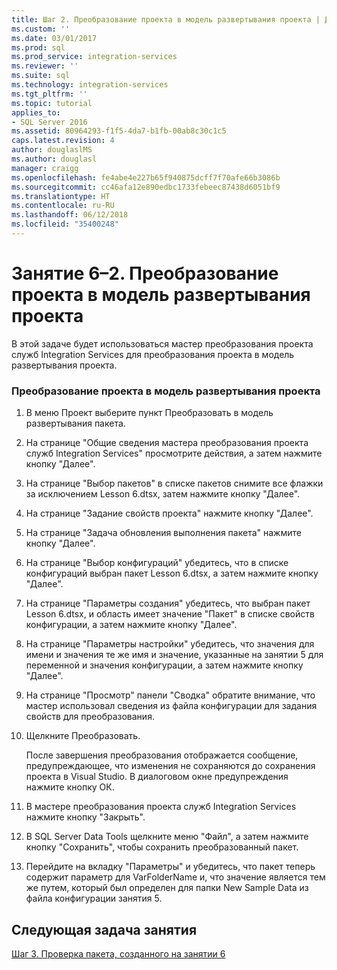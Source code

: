 ```yaml
---
title: Шаг 2. Преобразование проекта в модель развертывания проекта | Документы Майкрософт
ms.custom: ''
ms.date: 03/01/2017
ms.prod: sql
ms.prod_service: integration-services
ms.reviewer: ''
ms.suite: sql
ms.technology: integration-services
ms.tgt_pltfrm: ''
ms.topic: tutorial
applies_to:
- SQL Server 2016
ms.assetid: 80964293-f1f5-4da7-b1fb-00ab8c30c1c5
caps.latest.revision: 4
author: douglaslMS
ms.author: douglasl
manager: craigg
ms.openlocfilehash: fe4abe4e227b65f940875dcff7f70afe66b3086b
ms.sourcegitcommit: cc46afa12e890edbc1733febeec87438d6051bf9
ms.translationtype: HT
ms.contentlocale: ru-RU
ms.lasthandoff: 06/12/2018
ms.locfileid: "35400248"
---
```

# <a name="lesson-6-2---converting-the-project-to-the-project-deployment-model"></a>Занятие 6–2. Преобразование проекта в модель развертывания проекта
В этой задаче будет использоваться мастер преобразования проекта служб Integration Services для преобразования проекта в модель развертывания проекта.  
  
### <a name="converting-the-project-to-the-project-deployment-model"></a>Преобразование проекта в модель развертывания проекта  
  
1.  В меню Проект выберите пункт Преобразовать в модель развертывания пакета.  
  
2.  На странице "Общие сведения мастера преобразования проекта служб Integration Services" просмотрите действия, а затем нажмите кнопку "Далее".  
  
3.  На странице "Выбор пакетов" в списке пакетов снимите все флажки за исключением Lesson 6.dtsx, затем нажмите кнопку "Далее".  
  
4.  На странице "Задание свойств проекта" нажмите кнопку "Далее".  
  
5.  На странице "Задача обновления выполнения пакета" нажмите кнопку "Далее".  
  
6.  На странице "Выбор конфигураций" убедитесь, что в списке конфигураций выбран пакет Lesson 6.dtsx, а затем нажмите кнопку "Далее".  
  
7.  На странице "Параметры создания" убедитесь, что выбран пакет Lesson 6.dtsx, и область имеет значение "Пакет" в списке свойств конфигурации, а затем нажмите кнопку "Далее".  
  
8.  На странице "Параметры настройки" убедитесь, что значения для имени и значения те же имя и значение, указанные на занятии 5 для переменной и значения конфигурации, а затем нажмите кнопку "Далее".  
  
9. На странице "Просмотр" панели "Сводка" обратите внимание, что мастер использовал сведения из файла конфигурации для задания свойств для преобразования.  
  
10. Щелкните Преобразовать.  
  
    После завершения преобразования отображается сообщение, предупреждающее, что изменения не сохраняются до сохранения проекта в Visual Studio. В диалоговом окне предупреждения нажмите кнопку ОК.  
  
11. В мастере преобразования проекта служб Integration Services нажмите кнопку "Закрыть".  
  
12. В SQL Server Data Tools щелкните меню "Файл", а затем нажмите кнопку "Сохранить", чтобы сохранить преобразованный пакет.  
  
13. Перейдите на вкладку "Параметры" и убедитесь, что пакет теперь содержит параметр для VarFolderName и, что значение является тем же путем, который был определен для папки New Sample Data из файла конфигурации занятия 5.  
  
## <a name="next-task-in-lesson"></a>Следующая задача занятия  
[Шаг 3. Проверка пакета, созданного на занятии 6](../integration-services/lesson-6-3-testing-the-lesson-6-package.md)  
  
  
  
